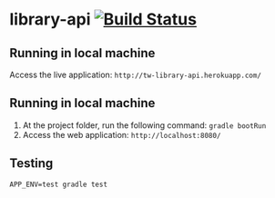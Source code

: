 # library-api [![Build Status](https://snap-ci.com/tw-library/library-api/branch/master/build_image)](https://snap-ci.com/tw-library/library-api/branch/master)

## Running in local machine

Access the live application:
`http://tw-library-api.herokuapp.com/`

## Running in local machine

1. At the project folder, run the following command:
  `gradle bootRun`
2. Access the web application:
  `http://localhost:8080/`

## Testing

`APP_ENV=test gradle test`
